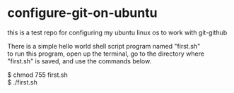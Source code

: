 # configure-git-on-ubuntu
this is a test repo for configuring my ubuntu linux os to work with git-github

There is a simple hello world shell script program named "first.sh" <br>
to run this program, open up the terminal, go to the directory where "first.sh" is saved, and use the commands below.

$ chmod 755 first.sh <br>
$ ./first.sh


